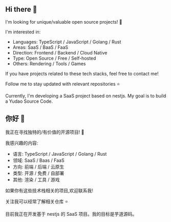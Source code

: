 ## Hi there 👋

I'm looking for unique/valuable open source projects! 👀

I'm interested in:

- Languages: TypeScript / JavaScript / Golang / Rust  
- Areas: SaaS / BaaS / FaaS
- Direction: Frontend / Backend / Cloud Native
- Type: Open Source / Free / Self-hosted
- Others: Rendering / Tools / Games

If you have projects related to these tech stacks, feel free to contact me!

Follow me to stay updated with relevant repositories ⭐

Currently, I'm developing a SaaS project based on nestjs. My goal is to build a Yudao Source Code.


## 你好 👋

我正在寻找独特的/有价值的开源项目! 👀

我感兴趣的内容:

- 语言: TypeScript / JavaScript / Golang / Rust
- 领域: SaaS / Baas / FaaS
- 方向: 前端 / 后端 / 云原生
- 类型: 开源 / 免费 / 自部署
- 其他: 渲染 / 工具 / 游戏

如果你有这些技术栈相关的项目,欢迎联系我!

关注我可以经常了解相关仓库 ⭐

目前我正在开发基于 nestjs 的 SaaS 项目。我的目标是芋道源码。
